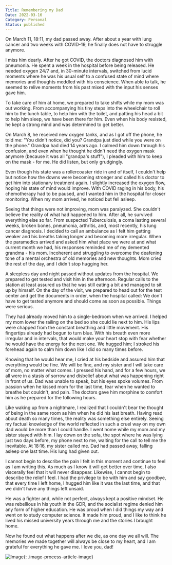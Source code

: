 ```yaml
---
Title: Remembering my Dad
Date: 2022-03-16
Category: Personal
Status: published
---
```


On March 11, 18:11, my dad passed away. After about a year with lung cancer and two weeks with COVID-19, he finally does not have to struggle anymore.

I miss him dearly. After he got COVID, the doctors diagnosed him with pneumonia. He spent a week in the hospital before being released. He needed oxygen 24/7 and, in 30-minute intervals, switched from lucid moments where he was his usual self to a confused state of mind where memories and thoughts meddled with his conscience. When able to talk, he seemed to relive moments from his past mixed with the input his senses gave him.

To take care of him at home, we prepared to take shifts while my mom was out working. From accompanying his tiny steps into the wheelchair to roll him to the lunch table, to help him with the toilet, and patting his head a bit to help him sleep, we have been there for him. Even when his body resisted, he kept a strong mind and was determined to get better.

On March 8, he received new oxygen tanks, and as I got off the phone, he told me: "You didn't notice, did you? Grandpa just died while you were on the phone." Grandpa had died 14 years ago. I calmed him down through his confusion, and even when he thought he didn't need the oxygen mask anymore (because it was all "grandpa's stuff"), I pleaded with him to keep on the mask - for me. He did listen, but only grudgingly.

Even though his state was a rollercoaster ride in and of itself, I couldn't help but notice how the downs were becoming stronger and called his doctor to get him into stationary treatment again. I slightly increased the oxygen flow, hoping his state of mind would improve. With COVID raging in his body, his chemotherapy had to be paused, and I wanted him in the hospital for closer monitoring. When my mom arrived, he noticed but fell asleep.

Seeing that things were not improving, mom was paralyzed. She couldn't believe the reality of what had happened to him. After all, he survived everything else so far. From suspected Tuberculosis, a coma lasting several weeks, broken bones, pneumonia, arthritis, and, most recently, his lung cancer diagnosis. I decided to call an ambulance as I felt him getting weaker and his breaths taking longer and becoming more irregular. When the paramedics arrived and asked him what place we were at and what current month we had, his responses reminded me of my demented grandma - his mom. Incoherent and struggling to overcome the deafening tone of a mental orchestra of old memories and new thoughts. Mom cried the rest of the day, and I didn't stop hugging her.

A sleepless day and night passed without updates from the hospital. We prepared to get tested and visit him in the afternoon. Regular calls to the station at least assured us that he was still eating a bit and managed to sit up by himself. On the day of the visit, we prepared to head out for the test center and get the documents in order, when the hospital called: We don't have to get tested anymore and should come as soon as possible. Things were serious.

They had already moved him to a single-bedroom when we arrived. I helped my mom lower the railing on the bed so she could lie next to him. His lips were chapped from the constant breathing and little movement. His fingertips already had begun to turn blue. With his breath even more irregular and in intervals, that would make your heart stop with fear whether he would have the energy for the next one. We hugged him; I stroked his forehead again to calm him down like I did so many times before.

Knowing that he would hear me, I cried at his bedside and assured him that everything would be fine. We will be fine, and my sister and I will take care of mom, no matter what comes. I pressed his hand, and for a few hours, we all were in a stasis of sorrow and disbelief about what was happening right in front of us. Dad was unable to speak, but his eyes spoke volumes. From passion when he kissed mom for the last time, fear when he wanted to breathe but couldn't, and pain. The doctors gave him morphine to comfort him as he prepared for the following hours.

Like waking up from a nightmare, I realized that I couldn't bear the thought of being in the same room as him when he did his last breath. Having read about death so many times, the reality was something else entirely. Seeing my factual knowledge of the world reflected in such a cruel way on my own dad would be more than I could handle. I went home while my mom and my sister stayed with him. I lay down on the sofa, the spot where he was lying just two days before, my phone next to me, waiting for the call to tell me the inevitable. At 18:16, my sister called me. Dad had passed away, falling asleep one last time. His lung had given out.

I cannot begin to describe the pain I felt in this moment and continue to feel as I am writing this. As much as I know it will get better over time, I also viscerally feel that it will never disappear. Likewise, I cannot begin to describe the relief I feel. I had the privilege to be with him and say goodbye, that every time I left home, I hugged him like it was the last time, and that we didn't have any things left unsaid.

He was a fighter and, while not perfect, always kept a positive mindset. He was rebellious in his youth in the GDR, and the socialist regime denied him any form of higher education. He was proud when I did things my way and went on to study computer science. It made him proud, and I like to think he lived his missed university years through me and the stories I brought home.

Now he found out what happens after we die, as one day we all will. The memories we made together will always be close to my heart, and I am grateful for everything he gave me. I love you, dad!

![Image]({attach}2020-12-24-19.51.51.jpg){: .image-process-article-image}
